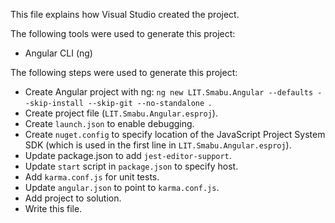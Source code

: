 This file explains how Visual Studio created the project.

The following tools were used to generate this project:
- Angular CLI (ng)

The following steps were used to generate this project:
- Create Angular project with ng: `ng new LIT.Smabu.Angular --defaults --skip-install --skip-git --no-standalone `.
- Create project file (`LIT.Smabu.Angular.esproj`).
- Create `launch.json` to enable debugging.
- Create `nuget.config` to specify location of the JavaScript Project System SDK (which is used in the first line in `LIT.Smabu.Angular.esproj`).
- Update package.json to add `jest-editor-support`.
- Update `start` script in `package.json` to specify host.
- Add `karma.conf.js` for unit tests.
- Update `angular.json` to point to `karma.conf.js`.
- Add project to solution.
- Write this file.
